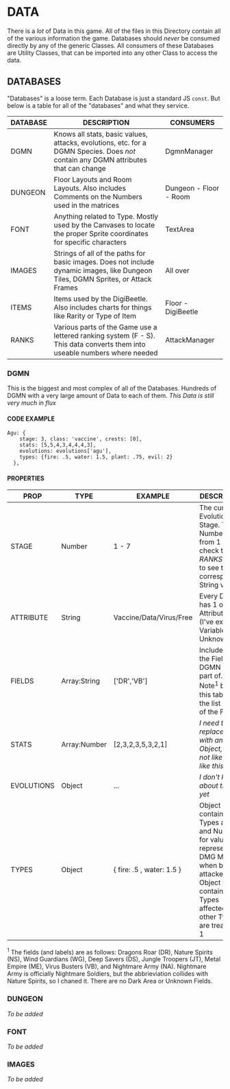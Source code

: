 # DATA
There is a _lot_ of Data in this game. All of the files in this Directory contain all of the various information the game.
Databases should _never_ be consumed directly by any of the generic Classes. All consumers of these Databases are Utility Classes, that can be imported into any other Class to access the data.

## DATABASES
"Databases" is a loose term. Each Database is just a standard JS `const`. But below is a table for all of the "databases" and what they service.

| DATABASE  | DESCRIPTION | CONSUMERS |
| --------- | ----------- | --------- |
| DGMN      | Knows all stats, basic values, attacks, evolutions, etc. for a DGMN Species. Does _*not*_ contain any DGMN attributes that can change | DgmnManager |
| DUNGEON   | Floor Layouts and Room Layouts. Also includes Comments on the Numbers used in the matrices | Dungeon - Floor - Room |
| FONT      | Anything related to Type. Mostly used by the Canvases to locate the proper Sprite coordinates for specific characters | TextArea |
| IMAGES    | Strings of all of the paths for basic images. Does not include dynamic images, like Dungeon Tiles, DGMN Sprites, or Attack Frames | All over |
| ITEMS     | Items used by the DigiBeetle. Also includes charts for things like Rarity or Type of Item | Floor - DigiBeetle |
| RANKS     | Various parts of the Game use a lettered ranking system (F - S). This data converts them into useable numbers where needed | AttackManager |

### DGMN
This is the biggest and most complex of all of the Databases. Hundreds of DGMN with a very large amount of Data to each of them.
_This Data is still very much in flux_

#### CODE EXAMPLE
```
Agu: {
    stage: 3, class: 'vaccine', crests: [0],
    stats: [5,5,4,3,4,4,4,3],
    evolutions: evolutions['agu'],
    types: {fire: .5, water: 1.5, plant: .75, evil: 2}
  },
```
#### PROPERTIES
| PROP       | TYPE   | EXAMPLE   | DESCRIPTION |
| ---------- | ------ | --------- | ----------- |
| STAGE      | Number | 1 - 7     | The current Evolutionary Stage. The Number goes from 1 - 7, check the *RANKS DATA* to see their corresponding String value |
| ATTRIBUTE  | String | Vaccine/Data/Virus/Free | Every DGMN has 1 of the 4 Attributes (I've excluded Variable and Unknown) |
| FIELDS     | Array:String | \['DR','VB'\] | Includes all of the Fields the DGMN is a part of. Check Note<sup>1</sup> below this table for the list of all of the Fields |
| STATS      | Array:Number | \[2,3,2,3,5,3,2,1\] | _I need to replace this with an Object, I do not like Arrays like this_ |
| EVOLUTIONS | Object       | ... | _I don't know about this one yet_ |
| TYPES      | Object       | { fire: .5 , water: 1.5 } | Object containing Types as Keys and Numbers for values that represent the DMG Modifier when being attacked. This Object _only_ contains Types affected, all other Types are treated as 1 |

<sup>1</sup> The fields (and labels) are as follows: Dragons Roar (DR), Nature Spirits (NS), Wind Guardians (WG), Deep Savers (DS), Jungle Troopers (JT), Metal Empire (ME), Virus Busters (VB), and Nightmare Army (NA). Nightmare Army is officially Nightmare Soldiers, but the abbrieviation collides with Nature Spirits, so I chaned it. There are no Dark Area or Unknown Fields.


### DUNGEON
_To be added_

### FONT
_To be added_

### IMAGES
_To be added_